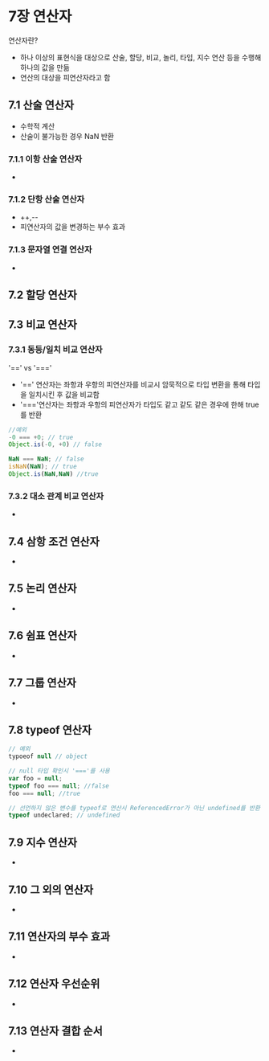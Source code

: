 # 7장 연산자
연산자란?
* 하나 이상의 표현식을 대상으로 산술, 할당, 비교, 놀리, 타입, 지수 연산 등을 수행해 하나의 값을 만듦
* 연산의 대상을 피연산자라고 함

## 7.1 산술 연산자
* 수학적 계산
* 산술이 불가능한 경우 NaN 반환
### 7.1.1 이항 산술 연산자
- 
### 7.1.2 단항 산술 연산자
* ++,--
* 피연산자의 값을 변경하는 부수 효과
### 7.1.3 문자열 연결 연산자
-
## 7.2 할당 연산자


## 7.3 비교 연산자
### 7.3.1 동등/일치 비교 연산자
'==' vs '==='
* '==' 연산자는 좌항과 우항의 피연산자를 비교시 암묵적으로 타입 변환을 통해 타입을 일치시킨 후 값을 비교함
* '==='연산자는 좌항과 우항의 피연산자가 타입도 같고 같도 같은 경우에 한해 true를 반환

```javascript
//예외
-0 === +0; // true
Object.is(-0, +0) // false

NaN === NaN; // false
isNaN(NaN); // true
Object.is(NaN,NaN) //true
```

### 7.3.2 대소 관계 비교 연산자
-
## 7.4 삼항 조건 연산자
-
## 7.5 논리 연산자
-
## 7.6 쉼표 연산자
-
## 7.7 그룹 연산자
-
## 7.8 typeof 연산자
```javascript
// 예외
typoeof null // object

// null 타입 확인시 '==='를 사용
var foo = null;
typeof foo === null; //false
foo === null; //true

// 선언하지 않은 변수를 typeof로 연산시 ReferencedError가 아닌 undefined를 반환
typeof undeclared; // undefined
```
## 7.9 지수 연산자
-
## 7.10 그 외의 연산자
-
## 7.11 연산자의 부수 효과
-
## 7.12 연산자 우선순위
-
## 7.13 연산자 결합 순서
-